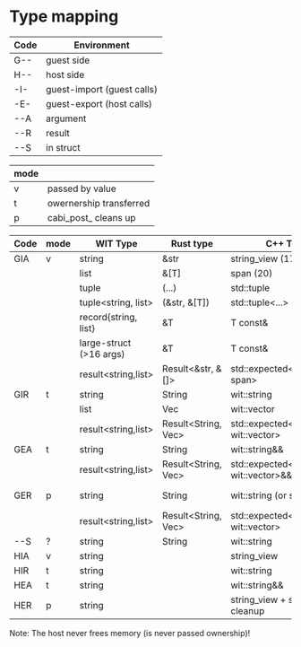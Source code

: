 # Type mapping

| Code | Environment |
| --- | --- |
| G-- | guest side |
| H-- | host side |
| -I- | guest-import (guest calls) |
| -E- | guest-export (host calls) |
| --A | argument |
| --R | result |
| --S | in struct |

| mode | |
| --- | --- |
| v | passed by value |
| t | owernership transferred |
| p | cabi_post_ cleans up |


| Code | mode | WIT Type | Rust type | C++ Type | Lower | Reason |
| --- | --- | --- | --- | --- | --- | --- |
| GIA | v | string | &str | string_view (17) | addr, len | |
| | | list | &[T] | span (20) | addr, len | |
| | | tuple | (...) | std::tuple | 0, 1, ...| |
| | | tuple<string, list> | (&str, &[T]) | std::tuple<...> | a,l,a,l | 
| | | record{string, list} | &T | T const& | a,l,a,l | 
| | | large-struct (>16 args) | &T | T const& | &t |
| | | result<string,list> | Result<&str, &[]> | std::expected<string_view, span> | d,a,l |
| GIR | t | string | String | wit::string | &(addr, len) | |
| | | list | Vec | wit::vector | &(a,l) |
| | | result<string,list> | Result<String, Vec> | std::expected<wit::string, wit::vector> | &(d,a,l) |
| GEA | t | string | String | wit::string&& | addr, len |
| | | result<string,list> | Result<String, Vec> | std::expected<wit::string, wit::vector>&& | d,a,l |
| GER | p | string | String | wit::string (or std?) | -> &(a,l) cabi_post_N:P/I#F |
| | | result<string,list> | Result<String, Vec> | std::expected<wit::string, wit::vector> | -> &(d,a,l) cabi_post |
| --S | ? | string | String | wit::string | addr, len |
| HIA | v | string | | string_view | a,l |
| HIR | t | string | | wit::string | &(a,l) |
| HEA | t | string | | wit::string&& | a,l | 
| HER | p | string | | string_view + special cleanup | -> &(a,l) |

Note: The host never frees memory (is never passed ownership)!
